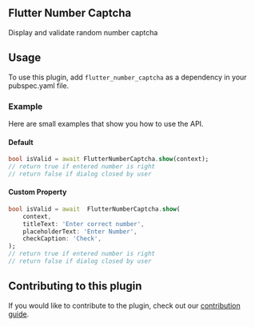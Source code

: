## Flutter Number Captcha
Display and validate random number captcha

## Usage
To use this plugin, add `flutter_number_captcha` as a dependency in your pubspec.yaml file.
### Example
Here are small examples that show you how to use the API.
#### Default
```dart
bool isValid = await FlutterNumberCaptcha.show(context);
// return true if entered number is right
// return false if dialog closed by user
```
#### Custom Property
```dart
bool isValid = await  FlutterNumberCaptcha.show(
	context,
	titleText: 'Enter correct number',
	placeholderText: 'Enter Number',
	checkCaption: 'Check',
);
// return true if entered number is right
// return false if dialog closed by user
```
## Contributing to this plugin[](https://pub.dev/packages/in_app_purchase#contributing-to-this-plugin)

If you would like to contribute to the plugin, check out our [contribution guide](https://github.com/flutter/plugins/blob/master/CONTRIBUTING.md).
